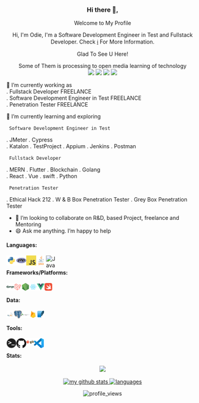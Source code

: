 <div align="center">
<h3>Hi there 👋,</h3>
<p>Welcome to My Profile</p>
<p>Hi, I'm Odie, I'm a Software Development Engineer in Test and Fullstack Developer. Check <a href="#">ℹ️</a> For More Information.</p>
<p>Glad To See U Here!</p>

Some of Them is processing to open media learning of technology   
[![](https://img.shields.io/badge/-odieSDET-1da1f2?logo=twitter&style=flat-square&logoColor=white)](https://twitter.com)
[![](https://img.shields.io/badge/-odieSDET-c32aa3?logo=instagram&style=flat-square&logoColor=white)](https://instagram.com) 
[![](https://img.shields.io/badge/-odieSDET-007bb5?logo=linkedin&style=flat-square&logoColor=white)](https://www.linkedin.com/in/ahmad-dodi-yandra-9424b4a9/)
[![](https://img.shields.io/badge/-odieSDET-ff0000?logo=youtube&style=flat-square&logoColor=white)](https://youtube.com)  
</div> 


🔭 I’m currently working as                      
   . Fullstack Developer FREELANCE                       
   . Software Development Engineer in Test FREELANCE               
   . Penetration Tester FREELANCE                         

🌱 I’m currently learning and exploring 

     Software Development Engineer in Test      
   . JMeter    . Cypress              
   . Katalon   . TestProject
   . Appium    . Jenkins
   . Postman   
   
     Fullstack Developer 
   . MERN        . Flutter 
   . Blockchain  . Golang  
   . React       . Vue 
   . swift       . Python
   
     Penetration Tester
   . Ethical Hack 212
   . W & B Box Penetration Tester
   . Grey Box Penetration Tester

- 👯 I’m looking to collaborate on R&D, based Project, freelance and Mentoring 
- 😄 Ask me anything. I’m happy to help

#### Languages:
<img align="left" alt="Python" width="26px" src="https://raw.githubusercontent.com/github/explore/80688e429a7d4ef2fca1e82350fe8e3517d3494d/topics/python/python.png" />
<img align="left" alt="PHP" width="26px" src="https://raw.githubusercontent.com/github/explore/80688e429a7d4ef2fca1e82350fe8e3517d3494d/topics/php/php.png" />
<img align="left" alt="JavaScript" width="26px" src="https://raw.githubusercontent.com/github/explore/80688e429a7d4ef2fca1e82350fe8e3517d3494d/topics/javascript/javascript.png" />
<img align="left" alt="Java" width="26px" src="https://raw.githubusercontent.com/github/explore/80688e429a7d4ef2fca1e82350fe8e3517d3494d/topics/java/java.png" /> 
<img align="left" alt="Java" width="26px" src="https://raw.githubusercontent.com/jmnote/z-icons/master/svg/go.svg" />
<br/> 
 

#### Frameworks/Platforms:
<img align="left" height="20" src="https://raw.githubusercontent.com/github/explore/80688e429a7d4ef2fca1e82350fe8e3517d3494d/topics/django/django.png">
<img align="left" height="20" src="https://raw.githubusercontent.com/github/explore/80688e429a7d4ef2fca1e82350fe8e3517d3494d/topics/laravel/laravel.png">
<img align="left" height="20" src="https://raw.githubusercontent.com/github/explore/80688e429a7d4ef2fca1e82350fe8e3517d3494d/topics/nodejs/nodejs.png">
<img align="left" height="20" src="https://raw.githubusercontent.com/github/explore/80688e429a7d4ef2fca1e82350fe8e3517d3494d/topics/react/react.png">
<img align="left" height="20" src="https://raw.githubusercontent.com/github/explore/80688e429a7d4ef2fca1e82350fe8e3517d3494d/topics/vue/vue.png">
<img align="left" height="20" src="https://raw.githubusercontent.com/github/explore/80688e429a7d4ef2fca1e82350fe8e3517d3494d/topics/swift/swift.png">
<br/> 

#### Data: 
<img align="left" height="20" src="https://raw.githubusercontent.com/github/explore/80688e429a7d4ef2fca1e82350fe8e3517d3494d/topics/mysql/mysql.png"> 
<img align="left" height="20" src="https://raw.githubusercontent.com/github/explore/80688e429a7d4ef2fca1e82350fe8e3517d3494d/topics/postgresql/postgresql.png">
<img align="left" height="20" src="https://raw.githubusercontent.com/github/explore/2d218e3aa252dc90eef269b34eeec1fbd15dc07e/topics/mongodb/mongodb.png">
<img align="left" height="20" src="https://raw.githubusercontent.com/github/explore/80688e429a7d4ef2fca1e82350fe8e3517d3494d/topics/firebase/firebase.png">
<img align="left" height="20" src="https://raw.githubusercontent.com/github/explore/2d218e3aa252dc90eef269b34eeec1fbd15dc07e/topics/sqlite/sqlite.png">

<br />

#### Tools:
<img align="left" alt="Terminal" width="26px" src="https://raw.githubusercontent.com/github/explore/80688e429a7d4ef2fca1e82350fe8e3517d3494d/topics/terminal/terminal.png" />
<img align="left" alt="GitHub" width="26px" src="https://raw.githubusercontent.com/github/explore/78df643247d429f6cc873026c0622819ad797942/topics/github/github.png" />
<img align="left" height="20" src="https://raw.githubusercontent.com/github/explore/80688e429a7d4ef2fca1e82350fe8e3517d3494d/topics/git/git.png">
<img align="left" alt="Visual Studio Code" width="26px" src="https://raw.githubusercontent.com/github/explore/78df643247d429f6cc873026c0622819ad797942/topics/visual-studio-code/visual-studio-code.png" />
<br/ >  


#### Stats:  

<!-- thropy -->
<a href="https://odieQA-SDET.github.io">
    <p align="center">
        <img src="https://github-profile-trophy.vercel.app/?username=rifqirosyidi&column=7&theme=onedark"/>
    </p>
</a>

<!-- status codes -->
<a align="center" href="https://odieQA-SDET.github.io">
    <p align="center">
    <img src="https://github-readme-stats.vercel.app/api?username=odieQA-SDET&show_icons=true&theme=radical" alt="my github stats" width="420"/>&nbsp;<img src="https://github-readme-stats.vercel.app/api/top-langs/?username=odieQA-SDET&hide=css,tsql,blade,%20jupyter+notebook&langs_count=10&theme=radical&layout=compact" alt="languages" height="165">
    </p>
</a>

<p align="center">
 <img src="https://komarev.com/ghpvc/?username=odieQA-SDET&color=brightgreen&style=flat-square" alt="profile_views"/>
</p>


<!--
**odieQA-SDET/odieQA-SDET** is a ✨ _special_ ✨ repository because its `README.md` (this file) appears on your GitHub profile.

Here are some ideas to get you started:
- 👯 I’m looking to collaborate on ...
- 💬 Ask me about ...
- 📫 How to reach me: ...
- 🤔 I’m looking for help with ...
- 😄 Pronouns: ...
- ⚡ Fun fact: ...

<img align="left" height="20" src="https://raw.githubusercontent.com/github/explore/80688e429a7d4ef2fca1e82350fe8e3517d3494d/topics/serenity/serenity.png">
<img align="left" height="20" src="https://raw.githubusercontent.com/github/explore/80688e429a7d4ef2fca1e82350fe8e3517d3494d/topics/cucumber/cucumber.png">
<img align="left" height="20" src="https://raw.githubusercontent.com/github/explore/80688e429a7d4ef2fca1e82350fe8e3517d3494d/topics/maven/maven.png">
<img align="left" height="20" src="https://raw.githubusercontent.com/github/explore/80688e429a7d4ef2fca1e82350fe8e3517d3494d/topics/selenium/selenium.png">
<img align="left" height="20" src="https://raw.githubusercontent.com/github/explore/80688e429a7d4ef2fca1e82350fe8e3517d3494d/topics/appium/appium.png">

<img align="left" alt="Intelijj IDE" width="26px" src="https://raw.githubusercontent.com/github/explore/78df643247d429f6cc873026c0622819ad797942/topics/intelijjide/intelijjide.png" />
<img align="left" alt="Katalon" width="26px" src="https://raw.githubusercontent.com/github/explore/78df643247d429f6cc873026c0622819ad797942/topics/katalon/katalon.png" />
<img align="left" alt="TestProject" width="26px" src="https://raw.githubusercontent.com/github/explore/78df643247d429f6cc873026c0622819ad797942/topics/testproject/testproject.png" />
<img align="left" alt="Cypress" width="26px" src="https://raw.githubusercontent.com/github/explore/78df643247d429f6cc873026c0622819ad797942/topics/cypress/cypress.png" />
<img align="left" alt="Postman" width="26px" src="https://raw.githubusercontent.com/github/explore/78df643247d429f6cc873026c0622819ad797942/topics/postman/postman.png" />
<img align="left" alt="Agile" width="26px" src="https://raw.githubusercontent.com/github/explore/78df643247d429f6cc873026c0622819ad797942/topics/agile/agile.png" />
<img align="left" alt="Scrum" width="26px" src="https://raw.githubusercontent.com/github/explore/78df643247d429f6cc873026c0622819ad797942/topics/scrum/scrum.png" />
<img align="left" alt="TestRail" width="26px" src="https://raw.githubusercontent.com/github/explore/78df643247d429f6cc873026c0622819ad797942/topics/testrail/testrail.png" />
<img align="left" alt="Jira" width="26px" src="https://raw.githubusercontent.com/github/explore/78df643247d429f6cc873026c0622819ad797942/topics/jira/jira.png" />

-->
